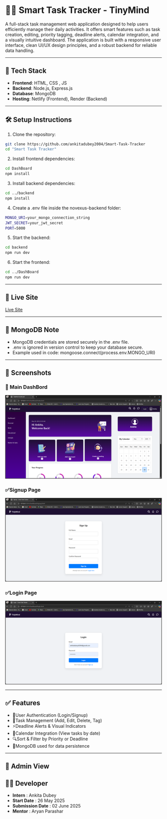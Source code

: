 # 🧑‍💻 Smart Task Tracker - TinyMind

A full-stack task management web application designed to help users efficiently manage their daily activities. It offers smart features such as task creation, editing, priority tagging, deadline alerts, calendar integration, and a visually intuitive dashboard. The application is built with a responsive user interface, clean UI/UX design principles, and a robust backend for reliable data handling.


---

## 🚀 Tech Stack

- **Frontend**: HTML, CSS , JS
- **Backend**: Node.js, Express.js
- **Database**: MongoDB
- **Hosting**: Netlify (Frontend), Render (Backend)

---

## 🛠️ Setup Instructions

1. Clone the repository:
```bash
git clone https://github.com/ankitadubey2004/Smart-Task-Tracker
cd "Smart Task Tracker"
```

2. Install frontend dependencies:
```bash
cd DashBoard
npm install
```

3. Install backend dependencies:
```bash
cd ../backend
npm install
```

4. Create a .env file inside the novexus-backend folder:
```bash
MONGO_URI=your_mongo_connection_string
JWT_SECRET=your_jwt_secret
PORT=5000
```


5. Start the backend:
```bash
cd backend
npm run dev
```
 

6. Start the frontend:
```bash
cd ../DashBoard
npm run dev
```

---


## 🔗 Live Site
[Live Site](https://tinymind-dash.netlify.app/)

---

## 🔐 MongoDB Note
- MongoDB credentials are stored securely in the .env file.
- .env is ignored in version control to keep your database secure.
- Example used in code: mongoose.connect(process.env.MONGO_URI)

--- 

## 📸 Screenshots

### 📝 Main DashBord 
![Form Screenshot](DashBoard/assests/images/Screenshot%202025-05-30%20091017.png)

### ✅Signup Page 
![Confirmation Screenshot](DashBoard/assests/images/Screenshot%202025-05-30%20091030.png)

### ✅Login Page 
![Confirmation Screenshot](DashBoard/assests/images/Screenshot%202025-05-30%20091042.png)


---

## ✅ Features
- 🔐User Authentication (Login/Signup)
- 📌Task Management (Add, Edit, Delete, Tag)
- ⚡Deadline Alerts & Visual Indicators
- 📅Calendar Integration (View tasks by date)
- 🔍Sort & Filter by Priority or Deadline
- 🔐MongoDB used for data persistence

--- 

## 🔁 Admin View

## 👩‍💻 Developer
- **Intern** : Ankita Dubey
-  **Start Date** : 26 May 2025
-  **Submission Date** : 02 June 2025
-  **Mentor** : Aryan Parashar





